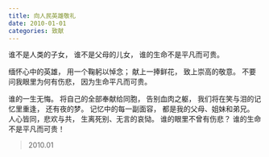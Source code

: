 ```yaml
---
title: 向人民英雄敬礼
date: 2010-01-01
categories: 致献
---
```


谁不是人类的子女，
谁不是父母的儿女，
谁的生命不是平凡而可贵。
<!--more-->
缅怀心中的英雄，
用一个鞠躬以悼念；
献上一捧鲜花，
致上崇高的敬意。
不要问我眼里为何有伤悲，
因为生命平凡而可贵。

谁的一生无悔。
将自己的全部奉献给同胞，
告别血肉之躯，
我们将在笑与泪的记忆里重逢，
还有夜的梦。
记忆中的每一副面容，
都是我的父母、姐妹和弟兄。
人心皆同，悲欢与共，
生离死别、无言的哀恸。
谁的眼里不曾有伤悲？
谁的生命不是平凡而可贵！

> 2010.01